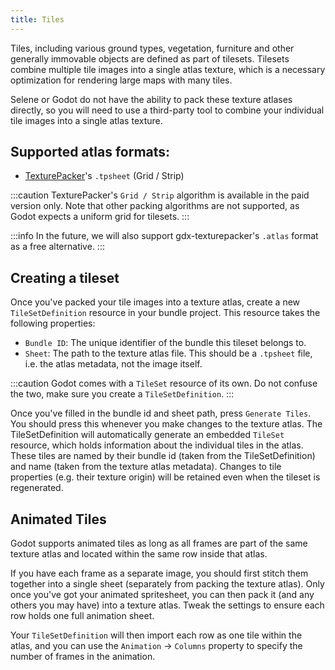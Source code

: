 ```yaml
---
title: Tiles
---
```


Tiles, including various ground types, vegetation, furniture and other generally immovable objects are defined as part of tilesets. Tilesets combine multiple tile images into a single atlas texture, which is a necessary optimization for rendering large maps with many tiles.

Selene or Godot do not have the ability to pack these texture atlases directly, so you will need to use a third-party tool to combine your individual tile images into a single atlas texture.

## Supported atlas formats:

- [TexturePacker](https://www.codeandweb.com/texturepacker)'s `.tpsheet` (Grid / Strip)

:::caution
TexturePacker's `Grid / Strip` algorithm is available in the paid version only. Note that other packing algorithms are not supported, as Godot expects a uniform grid for tilesets.
:::

:::info
In the future, we will also support gdx-texturepacker's `.atlas` format as a free alternative.
:::

## Creating a tileset

Once you've packed your tile images into a texture atlas, create a new `TileSetDefinition` resource in your bundle project. This resource takes the following properties:

- `Bundle ID`: The unique identifier of the bundle this tileset belongs to.
- `Sheet`: The path to the texture atlas file. This should be a `.tpsheet` file, i.e. the atlas metadata, not the image itself.

:::caution
Godot comes with a `TileSet` resource of its own. Do not confuse the two, make sure you create a `TileSetDefinition`.
:::

Once you've filled in the bundle id and sheet path, press `Generate Tiles`. You should press this whenever you make changes to the texture atlas. The TileSetDefinition will automatically generate an embedded `TileSet` resource, which holds information about the individual tiles in the atlas. These tiles are named by their bundle id (taken from the TileSetDefinition) and name (taken from the texture atlas metadata).
Changes to tile properties (e.g. their texture origin) will be retained even when the tileset is regenerated.

## Animated Tiles

Godot supports animated tiles as long as all frames are part of the same texture atlas and located within the same row inside that atlas.

If you have each frame as a separate image, you should first stitch them together into a single sheet (separately from packing the texture atlas). 
Only once you've got your animated spritesheet, you can then pack it (and any others you may have) into a texture atlas. Tweak the settings to ensure each row holds one full animation sheet.

Your `TileSetDefinition` will then import each row as one tile within the atlas, and you can use the `Animation` -> `Columns` property to specify the number of frames in the animation.